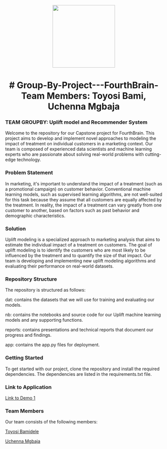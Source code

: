 
<p align = "center" draggable=”false” ><img src="https://user-images.githubusercontent.com/37101144/161836199-fdb0219d-0361-4988-bf26-48b0fad160a3.png" 
     width="200px"
     height="auto"/>
</p>



# <h1 align="center" id="heading"># Group-By-Project---FourthBrain-Team Members: Toyosi Bami, Uchenna Mgbaja
</h1>


 

### TEAM GROUPBY: Uplift model and Recommender System

Welcome to the repository for our Capstone project for FourthBrain. This project aims to develop and implement novel approaches to modeling the impact of treatment on individual customers in a marketing context. Our team is composed of experienced data scientists and machine learning experts who are passionate about solving real-world problems with cutting-edge technology.

### Problem Statement

In marketing, it's important to understand the impact of a treatment (such as a promotional campaign) on customer behavior. Conventional machine learning models, such as supervised learning algorithms, are not well-suited for this task because they assume that all customers are equally affected by the treatment. In reality, the impact of a treatment can vary greatly from one customer to another, based on factors such as past behavior and demographic characteristics.

### Solution

Uplift modeling is a specialized approach to marketing analysis that aims to estimate the individual impact of a treatment on customers. The goal of uplift modeling is to identify the customers who are most likely to be influenced by the treatment and to quantify the size of that impact. Our team is developing and implementing new uplift modeling algorithms and evaluating their performance on real-world datasets.

### Repository Structure

The repository is structured as follows:

dat: contains the datasets that we will use for training and evaluating our models.

nb:  contains the notebooks and source code for our Uplift machine learning models and any supporting functions.

reports: contains presentations and technical reports that document our progress and findings.

app: contains the app.py files for deployment.

### Getting Started

To get started with our project, clone the repository and install the required dependencies. The dependencies are listed in the requirements.txt file.


### Link to Application

[Link to Demo 1](https://mazon1-apps-appapp-8sfsyx.streamlit.app/)

### Team Members

Our team consists of the following members:

[Toyosi Bamidele](https://www.linkedin.com/in/toyosibamidele/)

[Uchenna Mgbaja](https://www.linkedin.com/in/marianmgbaja/)



